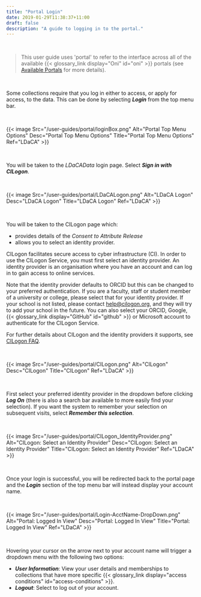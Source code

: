 ```yaml
---
title: "Portal Login"
date: 2019-01-29T11:38:37+11:00
draft: false
description: "A guide to logging in to the portal."
---
```


<br>

> This user guide uses 'portal' to refer to the interface across all of the available {{< glossary_link display="Oni" id="oni" >}} portals (see [Available Portals](/resources/user-guides/portal/available-portals/) for more details).

<br>

Some collections require that you log in either to access, or apply for access, to the data. This can be done by selecting **_Login_** from the top menu bar.

<br>

{{< image Src="/user-guides/portal/loginBox.png" Alt="Portal Top Menu Options" Desc="Portal Top Menu Options" Title="Portal Top Menu Options" Ref="LDaCA" >}}

<br>

You will be taken to the _LDaCAData_ login page. Select **_Sign in with CILogon_**.

<br>

{{< image Src="/user-guides/portal/LDaCALogon.png" Alt="LDaCA Logon" Desc="LDaCA Logon" Title="LDaCA Logon" Ref="LDaCA" >}}

<br>

You will be taken to the CILogon page which:

- provides details of the _Consent to Attribute Release_
- allows you to select an identity provider.

CILogon facilitates secure access to cyber infrastructure (CI). In order to use the CILogon Service, you must first select an identity provider. An identity provider is an organisation where you have an account and can log in to gain access to online services.

Note that the identity provider defaults to ORCID but this can be changed to your preferred authentication. If you are a faculty, staff or student member of a university or college, please select that for your identity provider. If your school is not listed, please contact help@cilogon.org, and they will try to add your school in the future. You can also select your ORCID, Google, {{< glossary_link display="GitHub" id="github" >}} or Microsoft account to authenticate for the CILogon Service.

For further details about CILogon and the identity providers it supports, see [CILogon FAQ](https://www.cilogon.org/faq).

<br>

{{< image Src="/user-guides/portal/CILogon.png" Alt="CILogon" Desc="CILogon" Title="CILogon" Ref="LDaCA" >}}

<br>

First select your preferred identity provider in the dropdown before clicking **_Log On_** (there is also a search bar available to more easily find your selection). If you want the system to remember your selection on subsequent visits, select **_Remember this selection_**.

<br>

{{< image Src="/user-guides/portal/CILogon_IdentityProvider.png" Alt="CILogon: Select an Identity Provider" Desc="CILogon: Select an Identity Provider" Title="CILogon: Select an Identity Provider" Ref="LDaCA" >}}

<br>

Once your login is successful, you will be redirected back to the portal page and the **_Login_** section of the top menu bar will instead display your account name.

<br>

{{< image Src="/user-guides/portal/Login-AcctName-DropDown.png" Alt="Portal: Logged In View" Desc="Portal: Logged In View" Title="Portal: Logged In View" Ref="LDaCA" >}}

<br>

Hovering your cursor on the arrow next to your account name will trigger a dropdown menu with the following two options:

- **_User Information_**: View your user details and memberships to collections that have more specific {{< glossary_link display="access conditions" id="access-conditions" >}}.
- **_Logout_**: Select to log out of your account.

<br>
